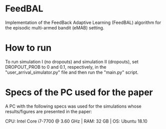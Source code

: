 # FeedBAL
Implementation of the FeedBack Adaptive Learning (FeedBAL) algorithm for the episodic multi-armed bandit (eMAB) setting.

# How to run
To run simulation I (no dropouts) and simulation II (dropouts), set DROPOUT_PROB to 0 and 0.1, respectively, in the "user_arrival_simulator.py" file and then run the "main.py" script.

# Specs of the PC used for the paper
A PC with the following specs was used for the simulations whose results/figures are presented in the paper:

CPU: Intel Core i7-7700 @ 3.60 GHz |
RAM: 32 GB |
OS: Ubuntu 18.10
